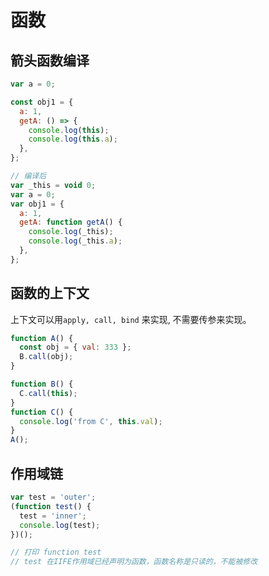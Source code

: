 # 函数

## 箭头函数编译

```js
var a = 0;

const obj1 = {
  a: 1,
  getA: () => {
    console.log(this);
    console.log(this.a);
  },
};

// 编译后
var _this = void 0;
var a = 0;
var obj1 = {
  a: 1,
  getA: function getA() {
    console.log(_this);
    console.log(_this.a);
  },
};
```

## 函数的上下文

上下文可以用`apply, call, bind` 来实现, 不需要传参来实现。

```js
function A() {
  const obj = { val: 333 };
  B.call(obj);
}

function B() {
  C.call(this);
}
function C() {
  console.log('from C', this.val);
}
A();
```

## 作用域链

```js
var test = 'outer';
(function test() {
  test = 'inner';
  console.log(test);
})();

// 打印 function test
// test 在IIFE作用域已经声明为函数，函数名称是只读的，不能被修改
```
